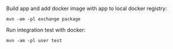 Build app and add docker image with app to local docker registry:

```mvn -am -pl exchange package```

Run integration test with docker:

```mvn -am -pl user test```
